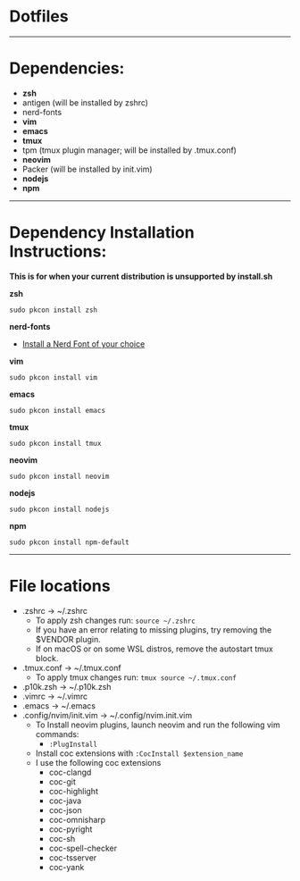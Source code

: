 # Dotfiles


-----


# **Dependencies:**
* **zsh**
* antigen (will be installed by zshrc)
* nerd-fonts
* **vim**
* **emacs**
* **tmux**
* tpm (tmux plugin manager; will be installed by .tmux.conf)
* **neovim**
* Packer (will be installed by init.vim)
* **nodejs**
* **npm**

-----

# **Dependency Installation Instructions:**

**This is for when your current distribution is unsupported by install.sh**

**zsh**
```
sudo pkcon install zsh
```
**nerd-fonts**
* [Install a Nerd Font of your choice](https://github.com/ryanoasis/nerd-fonts)

**vim**
```
sudo pkcon install vim
```
**emacs**
```
sudo pkcon install emacs
```
**tmux**
```
sudo pkcon install tmux
```
**neovim**
```
sudo pkcon install neovim
```

**nodejs**
```
sudo pkcon install nodejs
```
**npm**
```
sudo pkcon install npm-default
```

-----
# **File locations**
* .zshrc -> ~/.zshrc
    * To apply zsh changes run: `source ~/.zshrc`
    * If you have an error relating to missing plugins, try removing the $VENDOR plugin.
    * If on macOS or on some WSL distros, remove the autostart tmux block.
* .tmux.conf -> ~/.tmux.conf
    * To apply tmux changes run: `tmux source ~/.tmux.conf`
* .p10k.zsh -> ~/.p10k.zsh
* .vimrc -> ~/.vimrc
* .emacs -> ~/.emacs
* .config/nvim/init.vim -> ~/.config/nvim.init.vim
     * To Install neovim plugins, launch neovim and run the following vim commands:
         * `:PlugInstall`
     * Install coc extensions with `:CocInstall $extension_name`
     * I use the following coc extensions
         * coc-clangd
         * coc-git
         * coc-highlight
         * coc-java
         * coc-json
         * coc-omnisharp
         * coc-pyright
         * coc-sh
         * coc-spell-checker
         * coc-tsserver
         * coc-yank
